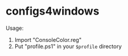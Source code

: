 # configs4windows

Usage:

1. Import "ConsoleColor.reg"
2. Put "profile.ps1" in your `$profile` directory
